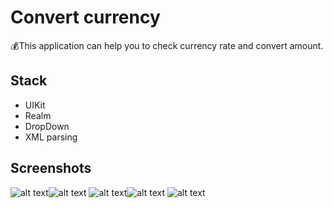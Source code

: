 # Convert currency
💰This application can help you to check currency rate and convert amount.

## Stack
* UIKit
* Realm 
* DropDown
* XML parsing

## Screenshots
![alt text](Screenshots/image1.png "Currency rate table")![alt text](Screenshots/image2.png "Favorite currencies")
![alt text](Screenshots/image3.png "Currency converter")![alt text](Screenshots/image4.png "Convert USD to EUR")
![alt text](Screenshots/image5.png "Convert EUR to USD")
